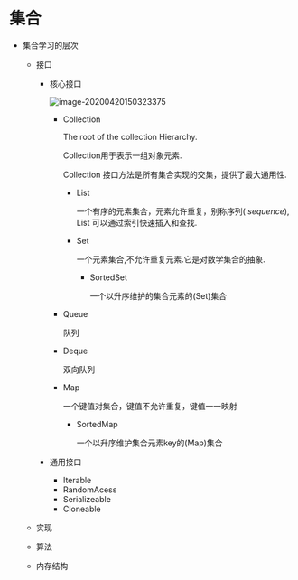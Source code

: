 # 集合

* 集合学习的层次

  * 接口

    * 核心接口

      ![image-20200420150323375](C:\Users\liguoqi.CORPDOM\AppData\Roaming\Typora\typora-user-images\image-20200420150323375.png)

      * Collection

        The root of the collection Hierarchy.

        Collection用于表示一组对象元素.
  
        Collection 接口方法是所有集合实现的交集，提供了最大通用性.
  
        * List

          一个有序的元素集合，元素允许重复，别称序列( *sequence*), List 可以通过索引快速插入和查找.

        * Set
        
          一个元素集合,不允许重复元素.它是对数学集合的抽象.
        
          * SortedSet
          
            一个以升序维护的集合元素的(Set)集合
          
      * Queue
  
        队列
  
      * Deque
  
          双向队列
  
      * Map
  
        一个键值对集合，键值不允许重复，键值一一映射
        
        * SortedMap
        
          一个以升序维护集合元素key的(Map)集合
  
    * 通用接口
  
      * Iterable
      * RandomAcess
      * Serializeable
      * Cloneable
  
  * 实现
  
  * 算法
  
  * 内存结构